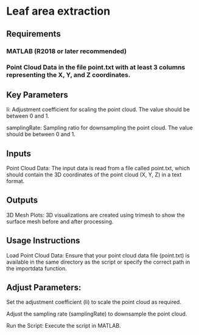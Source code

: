 # Leaf area extraction

## Requirements
### MATLAB (R2018 or later recommended)
### Point Cloud Data in the file point.txt with at least 3 columns representing the X, Y, and Z coordinates.

## Key Parameters
 li: Adjustment coefficient for scaling the point cloud. The value should be between 0 and 1.
 
 samplingRate: Sampling ratio for downsampling the point cloud. The value should be between 0 and 1.

## Inputs
 Point Cloud Data: The input data is read from a file called point.txt, which should contain the 3D coordinates of the point cloud (X, Y, Z) in a text format.

## Outputs
 3D Mesh Plots: 3D visualizations are created using trimesh to show the surface mesh before and after processing.
## Usage Instructions
 Load Point Cloud Data: Ensure that your point cloud data file (point.txt) is available in the same directory as the script or specify the correct path in the importdata function.

## Adjust Parameters:
 Set the adjustment coefficient (li) to scale the point cloud as required.
 
 Adjust the sampling rate (samplingRate) to downsample the point cloud.
 
Run the Script: Execute the script in MATLAB.